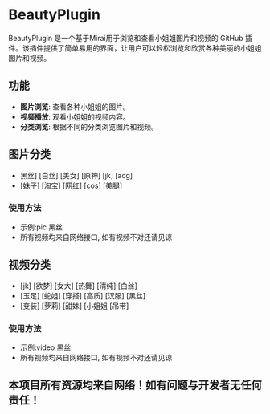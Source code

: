 # BeautyPlugin

BeautyPlugin 是一个基于Mirai用于浏览和查看小姐姐图片和视频的 GitHub 插件。该插件提供了简单易用的界面，让用户可以轻松浏览和欣赏各种美丽的小姐姐图片和视频。

## 功能

- **图片浏览**: 查看各种小姐姐的图片。
- **视频播放**: 观看小姐姐的视频内容。
- **分类浏览**: 根据不同的分类浏览图片和视频。


## 图片分类
+ 黑丝] [白丝] [美女] [原神] [jk] [acg]
+ [妹子] [淘宝] [网红] [cos] [美腿]
### 使用方法
 + 示例:pic 黑丝
 + 所有视频均来自网络接口, 如有视频不对还请见谅


## 视频分类
+ [jk] [欲梦] [女大] [热舞] [清纯] [白丝]
+ [玉足] [蛇姐] [穿搭] [高质] [汉服] [黑丝]
+ [变装] [萝莉] [甜妹] [小姐姐 [吊带]
### 使用方法
+ 示例:video 黑丝
+ 所有视频均来自网络接口, 如有视频不对还请见谅

## 本项目所有资源均来自网络！如有问题与开发者无任何责任！